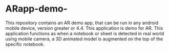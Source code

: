 # ARapp-demo-
This repository contains an AR demo app, that can be run in any android mobile device, version greater or 4.4. This application is demo for AR. This application functions as when a notebook or sheet is detected in real world using mobile camera, a 3D animated model is augmented on the top of the specific notebook.
